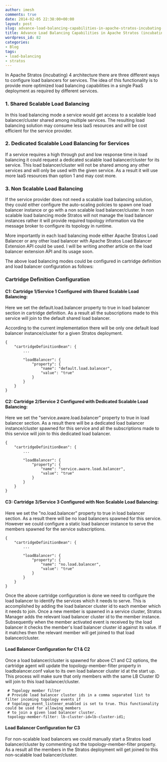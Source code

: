 ```yaml
---
author: imesh
comments: true
date: 2014-02-05 22:38:00+00:00
layout: post
slug: advance-load-balancing-capabilities-in-apache-stratos-incubating-4
title: Advance Load Balancing Capabilities in Apache Stratos (incubating) 4
wordpress_id: 82
categories:
- Blog
tags:
- load-balancing
- stratos
---
```


In Apache Stratos (incubating) 4 architecture there are three different ways to configure load balancers for services. The idea of this functionality is to provide more optimized load balancing capabilities in a single PaaS deployment as required by different services.

### 1. Shared Scalable Load Balancing

In this load balancing mode a service would get access to a scalable load balancer/cluster shared among multiple services. The resulting load balancing solution may consume less IaaS resources and will be cost efficient for the service provider.

### 2. Dedicated Scalable Load Balancing for Services

If a service requires a high through put and low response time in load balancing it could request a dedicated scalable load balancer/cluster for its service. This load balancer/cluster will not be shared among any other services and will only be used with the given service. As a result it will use more IaaS resources than option 1 and may cost more.

### 3. Non Scalable Load Balancing

If the service provider does not need a scalable load balancing solution, they could either configure the auto-scaling policies to spawn one load balancer instance or go with a non scalable load balancer/cluster. In non scalable load balancing mode Stratos will not manage the load balancer instances rather it will provide required topology information via the message broker to configure its topology in runtime.

More importantly in each load balancing mode either Apache Stratos Load Balancer or any other load balancer with Apache Stratos Load Balancer Extension API could be used. I will be writing another article on the load balancer extension API and its usage soon.

The above load balancing modes could be configured in cartridge definition and load balancer configuration as follows:

### Cartridge Definition Configuration

#### C1: Cartridge 1/Service 1 Configured with Shared Scalable Load Balancing:

Here we set the default.load.balancer property to true in load balancer section in cartridge definition. As a result all the subscriptions made to this service will join to the default shared load balancer.

According to the current implementation there will be only one default load balancer instance/cluster for a given Stratos deployment.

````
{
    "cartridgeDefinitionBean": {
        ...

        "loadBalancer": {
            "property": {
                "name": "default.load.balancer",
                "value": "true"
            }
        }
    }
}
````

#### C2: Cartridge 2/Service 2 Configured with Dedicated Scalable Load Balancing:

Here we set the "service.aware.load.balancer" property to true in load balancer section. As a result there will be a dedicated load balancer instance/cluster spawned for this service and all the subscriptions made to this service will join to this dedicated load balancer.

````
{
    "cartridgeDefinitionBean": {
        ...

        "loadBalancer": {
            "property": {
                "name": "service.aware.load.balancer",
                "value": "true"
            }
        }
    }
}
````

#### C3: Cartridge 3/Service 3 Configured with Non Scalable Load Balancing:

Here we set the "no.load.balancer" property to true in load balancer section. As a result there will be no load balancers spawned for this service. However we could configure a static load balancer instance to serve the members spawned for the service subscriptions.

````
{
    "cartridgeDefinitionBean": {
        ...

        "loadBalancer": {
            "property": {
                "name": "no.load.balancer",
                "value": "true"
            }
        }
    }
}
````

Once the above cartridge configuration is done we need to configure the load balancer to identify the services which it needs to serve. This is accomplished by adding the load balancer cluster id to each member which it needs to join. Once a new member is spawned in a service cluster, Stratos Manager adds the relevant load balancer cluster id to the member instance. Subsequently when the member activated event is received by the load balancer it checks the member's load balancer cluster id against its value. If it matches then the relevant member will get joined to that load balancer/cluster.

#### Load Balancer Configuration for C1 & C2

Once a load balancer/cluster is spawned for above C1 and C2 options, the cartridge agent will update the topology-member-filter property in loadbalancer.conf value to its own load balancer cluster id at the start up. This process will make sure that only members with the same LB Cluster ID will join to this load balancer/cluster.

````
 # Topology member filter
 # Provide load balancer cluster ids in a comma separated list to filter incoming topology events if
 # topology_event_listener_enabled is set to true. This functionality could be used for allowing members
 # to join a given load balancer cluster.
 topology-member-filter: lb-cluster-id=lb-cluster-id1;
````

#### Load Balancer Configuration for C3

For non-scalable load balancers we could manually start a Stratos load balancer/cluster by commenting out the topology-member-filter property. As a result all the members in the Stratos deployment will get joined to this non-scalable load balancer/cluster.
